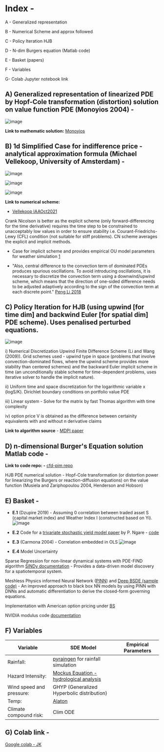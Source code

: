 
# Index - 

A - Generalized representation

B - Numerical Scheme and approx followed

C - Policy Iteration HJB

D - N-dim Burgers equation (Matlab code)

E - Basket (papers)

F - Variables

G- Colab Jupyter notebook link


## **A)** **Generalized representation** of linearized PDE by Hopf-Cole transformation (distortion) solution on value function PDE (Monoyios 2004) -

![image](https://github.com/user-attachments/assets/d4a31ae9-e788-4734-9276-f4f6a24ce391)

**Link to mathematic solution:** [Monoyios](https://people.maths.ox.ac.uk/monoyios/docs/mm_chapter.pdf)





## **B)** 1d Simplified Case for indifference price - **analytical approximation** formula (Michael Vellekoop, University of Amsterdam) - 

![image](https://github.com/user-attachments/assets/47d35849-1818-4432-9301-51eca45e2a29)

![image](https://github.com/user-attachments/assets/f6e4ba40-496f-4d25-97a8-2c057ccc47ec)

![image](https://github.com/user-attachments/assets/8955fdde-982c-485f-9e64-2d7d81b79202)


**Link to numerical scheme:** 
- [Vellekoop IAAOct2021](https://actuaries.org/IAA/Documents/SECTIONS/Sections%20Colloquium%202021/PresentationVellekoopIAAOct2021.pdf)

Crank Nicolson is better as the explicit scheme (only forward-differencing for the time derivative) requires the time step to be constrained to unacceptably low values in order to ensure stability i.e. Courant-Friedrichs-Lewy (CFL) condition (not suitable for stiff problems). CN scheme averages the explicit and implicit methods.

- Case for implicit scheme and provides empirical OU model parameters for weather simulation [1](https://gohkust-my.sharepoint.com/:b:/g/personal/jkwatra_ust_hk/EUOBQ05vDnhJs6uPWxnPnU0BXZdfkj8Mnj2_F2_mtI85Pg?e=cYAW2T)

- "Also, central difference to the convection term of dominated PDEs produces spurious oscillations. To avoid introducing oscillations, it is necessary to discretize the convection term using a downwind/upwind scheme, which means that the direction of one-sided difference needs to be adjusted adaptively according to the sign of the convection term at each discrete point." [Peng Li 2018](https://www.sciencedirect.com/science/article/pii/S0898122117306880#b13)


## **C)** Policy Iteration for HJB (using upwind [for time dim] and backwind Euler [for spatial dim]  PDE scheme). Uses penalised perturbed equations.

![image](https://github.com/user-attachments/assets/efde5361-3cec-46f1-8e0e-fbe7bea6d96e)

i) Numerical Discretization Upwind Finite Difference Scheme (Li and Wang (2009)). Grid schemes used - upwind type in space (problems that involve convection-dominated flows, where the upwind scheme provides more stability than centered schemes) and the backward Euler implicit scheme in time (an unconditionally stable scheme for time-dependent problems, uses iterative solver to handle the implicit nature). 

ii) Uniform time and space discretization for the logarithmic variable x (logS/K). Dirichlet boundary conditions on portfolio value PDE

iii)  Linear system - Solve for the matrix by fast Thomas algorithm with time complexity

iv) option price V is obtained as the difference between certainity equivalents with and without n derivative claims

**Link to algorithm source** - [MDPI paper](https://www.mdpi.com/1911-8074/14/9/399)


## **D)** n-dimensional Burger's Equation solution Matlab code - 

**Link to code repo: -** [cfd-pim repo](https://github.com/LzEfreet/CFD-PIM?tab=readme-ov-file)

HJB PDE numerical solution - Hopf-Cole transformation (or distortion power for linearizing the Burgers or reaction-diffusion equations) on the value function (Musiela and Zariphopoulou 2004, Henderson and Hobson)


## **E)** Basket - 

- **E.1** (Dzupire 2019) - Assuming 0 correlation between traded asset S (capital market index) and Weather Index I (constructed based on Yi). 
![image](https://github.com/user-attachments/assets/96cbd98b-b427-49e8-8647-2f25781e8e0c)

- **E.2** Code for a [trivariate stochastic yield model paper](https://www.sciencedirect.com/science/article/pii/S2468227623002247) by P. Ngare - [code](https://ars.els-cdn.com/content/image/1-s2.0-S2468227623002247-mmc1.pdf)

- **E.3** (Carmona 2004) - Correlation embedded in OLS
![image](https://github.com/user-attachments/assets/2b5435c8-ce04-4aea-b50a-9940365493e2)

- **E.4** Model Uncertainty

Sparse Regression for non-linear dynamical systems with PDE-FIND algorithm [SINDy documentation](https://github.com/dynamicslab/pysindy) -  Provides a data-driven model discovery for a spatiotemporal system. 

Meshless Physics informed Neural Network ([PINN](https://www.nature.com/articles/s41467-021-26434-1)) and [Deep BSDE (sample code)](https://colab.research.google.com/github/janblechschmidt/PDEsByNNs/blob/main/DeepBSDE_Solver.ipynb#scrollTo=59xocsR_61C3) - An improved approach to black box NN models by using PINN with DNNs and automatic differentiation to derive the closed-form governing equations.

Implementation with American option pricing under [BS](https://paperswithcode.com/paper/physics-informed-neural-network-for-option)

NVIDIA modulus code [documentation](https://docs.nvidia.com/deeplearning/modulus/release-notes/index.html#id14)

## **F)** Variables 

|Variable |SDE Model |Empirical Parameters|
|---------|---------|---------|
|Rainfall:| [pyraingen](https://www.sciencedirect.com/science/article/pii/S1364815224000458#sec2) for rainfall simulation|  |
|Hazard Intensity: | [Mockus Equation - hydrological analysis](https://doi.org/10.13031/2013.41082) | | 
|Wind speed and pressure: | GHYP (Generalized Hyperbolic distribution) | | 
|Temp:| [Alaton](https://rstudio-pubs-static.s3.amazonaws.com/953546_4548bb57d50344ff984963ff47645e2e.html) | |
|Climate compound risk: | Clim ODE | | 


## **G)** **Colab link** - 

[Google colab - JK](https://colab.research.google.com/drive/1iEsWgOOY3vK39Unbrobov5RG2dxffYNG?usp=sharing)

